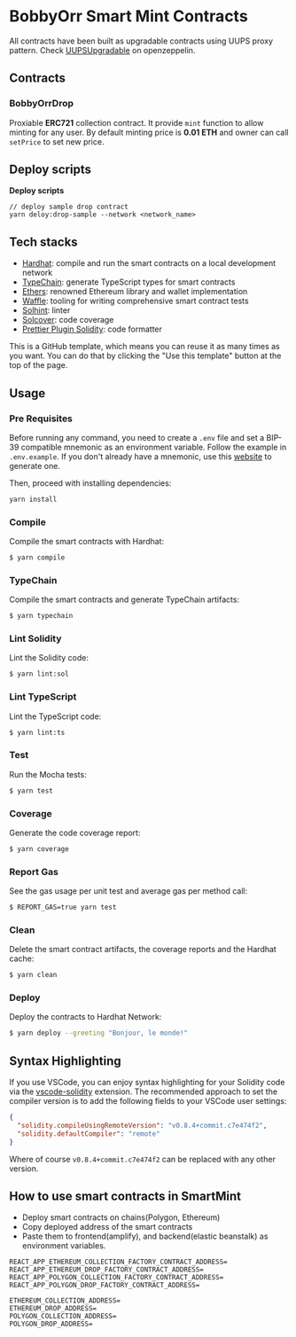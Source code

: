 # BobbyOrr Smart Mint Contracts

All contracts have been built as upgradable contracts using UUPS proxy pattern.
Check [UUPSUpgradable](https://docs.openzeppelin.com/contracts/4.x/api/proxy#UUPSUpgradeable) on openzeppelin.

## Contracts

### BobbyOrrDrop

Proxiable **ERC721** collection contract. It provide `mint` function to allow minting for any user.
By default minting price is **0.01 ETH** and owner can call `setPrice` to set new price.

## Deploy scripts

**Deploy scripts**

```
// deploy sample drop contract
yarn deloy:drop-sample --network <network_name>
```

## Tech stacks

- [Hardhat](https://github.com/nomiclabs/hardhat): compile and run the smart contracts on a local development network
- [TypeChain](https://github.com/ethereum-ts/TypeChain): generate TypeScript types for smart contracts
- [Ethers](https://github.com/ethers-io/ethers.js/): renowned Ethereum library and wallet implementation
- [Waffle](https://github.com/EthWorks/Waffle): tooling for writing comprehensive smart contract tests
- [Solhint](https://github.com/protofire/solhint): linter
- [Solcover](https://github.com/sc-forks/solidity-coverage): code coverage
- [Prettier Plugin Solidity](https://github.com/prettier-solidity/prettier-plugin-solidity): code formatter

This is a GitHub template, which means you can reuse it as many times as you want. You can do that by clicking the "Use this
template" button at the top of the page.

## Usage

### Pre Requisites

Before running any command, you need to create a `.env` file and set a BIP-39 compatible mnemonic as an environment
variable. Follow the example in `.env.example`. If you don't already have a mnemonic, use this [website](https://iancoleman.io/bip39/) to generate one.

Then, proceed with installing dependencies:

```sh
yarn install
```

### Compile

Compile the smart contracts with Hardhat:

```sh
$ yarn compile
```

### TypeChain

Compile the smart contracts and generate TypeChain artifacts:

```sh
$ yarn typechain
```

### Lint Solidity

Lint the Solidity code:

```sh
$ yarn lint:sol
```

### Lint TypeScript

Lint the TypeScript code:

```sh
$ yarn lint:ts
```

### Test

Run the Mocha tests:

```sh
$ yarn test
```

### Coverage

Generate the code coverage report:

```sh
$ yarn coverage
```

### Report Gas

See the gas usage per unit test and average gas per method call:

```sh
$ REPORT_GAS=true yarn test
```

### Clean

Delete the smart contract artifacts, the coverage reports and the Hardhat cache:

```sh
$ yarn clean
```

### Deploy

Deploy the contracts to Hardhat Network:

```sh
$ yarn deploy --greeting "Bonjour, le monde!"
```

## Syntax Highlighting

If you use VSCode, you can enjoy syntax highlighting for your Solidity code via the
[vscode-solidity](https://github.com/juanfranblanco/vscode-solidity) extension. The recommended approach to set the
compiler version is to add the following fields to your VSCode user settings:

```json
{
  "solidity.compileUsingRemoteVersion": "v0.8.4+commit.c7e474f2",
  "solidity.defaultCompiler": "remote"
}
```

Where of course `v0.8.4+commit.c7e474f2` can be replaced with any other version.

## How to use smart contracts in SmartMint

- Deploy smart contracts on chains(Polygon, Ethereum)
- Copy deployed address of the smart contracts
- Paste them to frontend(amplify), and backend(elastic beanstalk) as environment variables.

```frontend
REACT_APP_ETHEREUM_COLLECTION_FACTORY_CONTRACT_ADDRESS=
REACT_APP_ETHEREUM_DROP_FACTORY_CONTRACT_ADDRESS=
REACT_APP_POLYGON_COLLECTION_FACTORY_CONTRACT_ADDRESS=
REACT_APP_POLYGON_DROP_FACTORY_CONTRACT_ADDRESS=
```

```backend
ETHEREUM_COLLECTION_ADDRESS=
ETHEREUM_DROP_ADDRESS=
POLYGON_COLLECTION_ADDRESS=
POLYGON_DROP_ADDRESS=
```
